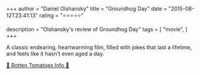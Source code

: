 +++
author = "Daniel Olshansky"
title = "Groundhog Day"
date = "2015-08-12T23:41:13"
rating = "⭐⭐⭐⭐⭐"

description = "Olshansky's review of Groundhog Day"
tags = [
    "movie",
]
+++


A classic endearing, heartwarming film, filled with jokes that last a lifetime, and feels like it hasn't even aged a day.

[🍅 Rotten Tomatoes Info 🍅](https://www.rottentomatoes.com//m/groundhog_day)